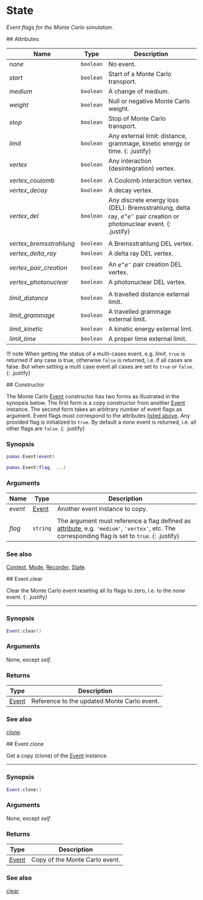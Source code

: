 # State
_Event flags for the Monte Carlo simulation._


<div markdown="1" class="shaded-box fancy">
## Attributes

|Name|Type|Description|
|----|----|-----------|
|*none*                  |`boolean`| No event. |
|*start*                 |`boolean`| Start of a Monte Carlo transport. |
|*medium*                |`boolean`| A change of medium. |
|*weight*                |`boolean`| Null or negative Monte Carlo weight. |
|*stop*                  |`boolean`| Stop of Monte Carlo transport. |
|*limit*                 |`boolean`| Any external limit: distance, grammage, kinetic energy or time. {: .justify} |
|*vertex*                |`boolean`| Any interaction (desintegration) vertex. |
|||
|*vertex\_coulomb*       |`boolean`| A Coulomb interaction vertex. |
|*vertex\_decay*         |`boolean`| A decay vertex. |
|*vertex\_del*           |`boolean`| Any discrete energy loss (DEL): Bremsstrahlung, delta ray, $e^+e^-$ pair creation or photonuclear event. {: .justify} |
|||
|*vertex\_bremsstrahlung*|`boolean`| A Bremsstrahlung DEL vertex. |
|*vertex\_delta\_ray*    |`boolean`| A delta ray DEL vertex. |
|*vertex\_pair\_creation*|`boolean`| An $e^+e^-$ pair creation DEL vertex. |
|*vertex\_photonuclear*  |`boolean`| A photonuclear DEL vertex. |
|||
|*limit\_distance*       |`boolean`| A travelled distance external limit. |
|*limit\_grammage*       |`boolean`| A travelled grammage external limit. |
|*limit\_kinetic*        |`boolean`| A kinetic energy external limt. |
|*limit\_time*           |`boolean`| A proper time external limit. |

!!! note
    When getting the status of a multi-cases event, e.g. *limit*, `true` is
    returned if any case is true, otherwise `false` is returned, i.e. if all
    cases are false. But when setting a multi case event all cases are set to
    `true` or `false`.
    {: .justify}
</div>

<div markdown="1" class="shaded-box fancy">
## Constructor

The Monte Carlo [Event](Event.md) constructor has two forms as illustrated in
the synopsis below. The first form is a copy constructor from another
[Event](Event.md) instance. The second form takes an arbitrary number of event
flags as argument. Event flags must correspond to the attributes [listed
above](#attributes). Any provided flag is initialized to `true`. By default a
*none* event is returned, i.e. all other flags are `false`.
{: .justify}

### Synopsis

```lua
pumas.Event(event)

pumas.Event(flag, ...)
```

### Arguments

|Name|Type|Description|
|----|----|-----------|
|*event*|[Event](Event.md)|Another event instance to copy.|
|||
|*flag*|`string`| The argument must reference a flag defined as [attribute](#attributes), e.g. `'medium'`, `'vertex'`, etc. The corresponding flag is set to `true`. {: .justify} |


### See also

[Context](Context.md),
[Mode](Mode.md),
[Recorder](Recorder.md),
[State](State.md).
</div>


<div markdown="1" class="shaded-box fancy">
## Event.clear

Clear the Monte Carlo event reseting all its flags to zero, i.e. to the *none*
event.
{: .justify}

---

### Synopsis

```lua
Event:clear()
```

### Arguments

None, except *self*.

### Returns

|Type|Description|
|----|-----------|
|[Event](Event.md)| Reference to the updated Monte Carlo event.|

### See also

[clone](#eventclone).
</div>


<div markdown="1" class="shaded-box fancy">
## Event.clone

Get a copy (clone) of the [Event](Event.md) instance.

---

### Synopsis

```lua
Event:clone()
```

### Arguments

None, except *self*.

### Returns

|Type|Description|
|----|-----------|
|[Event](Event.md)| Copy of the Monte Carlo event.|

### See also

[clear](#eventclear).
</div>
